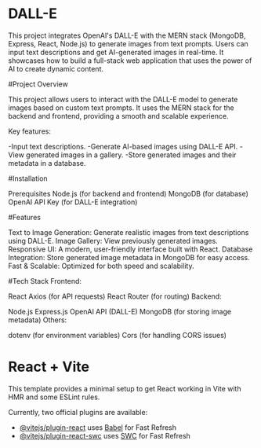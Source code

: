 # DALL-E
This project integrates OpenAI's DALL-E with the MERN stack (MongoDB, Express, React, Node.js) to generate images from text prompts. Users can input text descriptions and get AI-generated images in real-time. It showcases how to build a full-stack web application that uses the power of AI to create dynamic content.

#Project Overview

This project allows users to interact with the DALL-E model to generate images based on custom text prompts. It uses the MERN stack for the backend and frontend, providing a smooth and scalable experience.

Key features:

-Input text descriptions.
-Generate AI-based images using DALL-E API.
-View generated images in a gallery.
-Store generated images and their metadata in a database.

#Installation

Prerequisites
Node.js (for backend and frontend)
MongoDB (for database)
OpenAI API Key (for DALL-E integration)

#Features

Text to Image Generation: Generate realistic images from text descriptions using DALL-E.
Image Gallery: View previously generated images.
Responsive UI: A modern, user-friendly interface built with React.
Database Integration: Store generated image metadata in MongoDB for easy access.
Fast & Scalable: Optimized for both speed and scalability.

#Tech Stack
Frontend:

React
Axios (for API requests)
React Router (for routing)
Backend:

Node.js
Express.js
OpenAI API (DALL-E)
MongoDB (for storing image metadata)
Others:

dotenv (for environment variables)
Cors (for handling CORS issues)

# React + Vite

This template provides a minimal setup to get React working in Vite with HMR and some ESLint rules.

Currently, two official plugins are available:

- [@vitejs/plugin-react](https://github.com/vitejs/vite-plugin-react/blob/main/packages/plugin-react/README.md) uses [Babel](https://babeljs.io/) for Fast Refresh
- [@vitejs/plugin-react-swc](https://github.com/vitejs/vite-plugin-react-swc) uses [SWC](https://swc.rs/) for Fast Refresh
